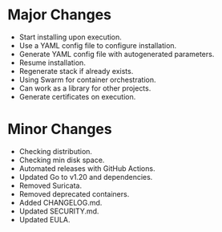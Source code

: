 # Major Changes
- Start installing upon execution.
- Use a YAML config file to configure installation.
- Generate YAML config file with autogenerated parameters.
- Resume installation.
- Regenerate stack if already exists.
- Using Swarm for container orchestration.
- Can work as a library for other projects.
- Generate certificates on execution.

# Minor Changes
- Checking distribution.
- Checking min disk space.
- Automated releases with GitHub Actions.
- Updated Go to v1.20 and dependencies.
- Removed Suricata.
- Removed deprecated containers.
- Added CHANGELOG.md.
- Updated SECURITY.md.
- Updated EULA.